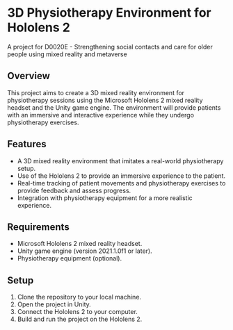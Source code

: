 

# 3D Physiotherapy Environment for Hololens 2

A project for D0020E - Strengthening social contacts and care for older people using mixed reality and metaverse

## Overview

This project aims to create a 3D mixed reality environment for physiotherapy sessions using the Microsoft Hololens 2 mixed reality headset and the Unity game engine. The environment will provide patients with an immersive and interactive experience while they undergo physiotherapy exercises.

## Features

- A 3D mixed reality environment that imitates a real-world physiotherapy setup.
- Use of the Hololens 2 to provide an immersive experience to the patient.
- Real-time tracking of patient movements and physiotherapy exercises to provide feedback and assess progress.
- Integration with physiotherapy equipment for a more realistic experience.

## Requirements

- Microsoft Hololens 2 mixed reality headset.
- Unity game engine (version 2021.1.0f1 or later).
- Physiotherapy equipment (optional).

## Setup

1. Clone the repository to your local machine.
2. Open the project in Unity.
3. Connect the Hololens 2 to your computer.
4. Build and run the project on the Hololens 2.
